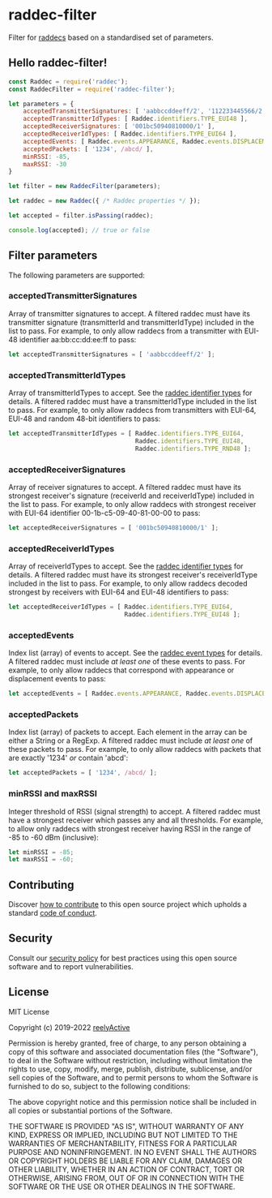 raddec-filter
=============

Filter for [raddecs](https://github.com/reelyactive/raddec/) based on a standardised set of parameters.


Hello raddec-filter!
--------------------

```javascript
const Raddec = require('raddec');
const RaddecFilter = require('raddec-filter');

let parameters = {
    acceptedTransmitterSignatures: [ 'aabbccddeeff/2', '112233445566/2' ],
    acceptedTransmitterIdTypes: [ Raddec.identifiers.TYPE_EUI48 ],
    acceptedReceiverSignatures: [ '001bc50940810000/1' ],
    acceptedReceiverIdTypes: [ Raddec.identifiers.TYPE_EUI64 ],
    acceptedEvents: [ Raddec.events.APPEARANCE, Raddec.events.DISPLACEMENT ],
    acceptedPackets: [ '1234', /abcd/ ],
    minRSSI: -85,
    maxRSSI: -30
}

let filter = new RaddecFilter(parameters);

let raddec = new Raddec({ /* Raddec properties */ });

let accepted = filter.isPassing(raddec);

console.log(accepted); // true or false
```


Filter parameters
-----------------

The following parameters are supported:

### acceptedTransmitterSignatures

Array of transmitter signatures to accept.  A filtered raddec must have its transmitter signature (transmitterId and transmitterIdType) included in the list to pass.  For example, to only allow raddecs from a transmitter with EUI-48 identifier aa:bb:cc:dd:ee:ff to pass:

```javascript
let acceptedTransmitterSignatures = [ 'aabbccddeeff/2' ];
```

### acceptedTransmitterIdTypes

Array of transmitterIdTypes to accept.  See the [raddec identifier types](https://github.com/reelyactive/raddec/#identifier-types) for details.  A filtered raddec must have a transmitterIdType included in the list to pass.  For example, to only allow raddecs from transmitters with EUI-64, EUI-48 and random 48-bit identifiers to pass:

```javascript
let acceptedTransmitterIdTypes = [ Raddec.identifiers.TYPE_EUI64,
                                   Raddec.identifiers.TYPE_EUI48,
                                   Raddec.identifiers.TYPE_RND48 ];
```

### acceptedReceiverSignatures

Array of receiver signatures to accept.  A filtered raddec must have its strongest receiver's signature (receiverId and receiverIdType) included in the list to pass.  For example, to only allow raddecs with strongest receiver with EUI-64 identifier 00-1b-c5-09-40-81-00-00 to pass:

```javascript
let acceptedReceiverSignatures = [ '001bc50940810000/1' ];
```

### acceptedReceiverIdTypes

Array of receiverIdTypes to accept.  See the [raddec identifier types](https://github.com/reelyactive/raddec/#identifier-types) for details.  A filtered raddec must have its strongest receiver's receiverIdType included in the list to pass.  For example, to only allow raddecs decoded strongest by receivers with EUI-64 and EUI-48 identifiers to pass:

```javascript
let acceptedReceiverIdTypes = [ Raddec.identifiers.TYPE_EUI64,
                                Raddec.identifiers.TYPE_EUI48 ];
```

### acceptedEvents

Index list (array) of events to accept.  See the [raddec event types](https://github.com/reelyactive/raddec/#event-types) for details.  A filtered raddec must include _at least one_ of these events to pass.  For example, to only allow raddecs that correspond with appearance or displacement events to pass:

```javascript
let acceptedEvents = [ Raddec.events.APPEARANCE, Raddec.events.DISPLACEMENT ];
```

### acceptedPackets

Index list (array) of packets to accept.  Each element in the array can be either a String or a RegExp.  A filtered raddec must include _at least one_ of these packets to pass.  For example, to only allow raddecs with packets that are exactly '1234' _or_ contain 'abcd':

```javascript
let acceptedPackets = [ '1234', /abcd/ ];
```

### minRSSI and maxRSSI

Integer threshold of RSSI (signal strength) to accept.  A filtered raddec must have a strongest receiver which passes any and all thresholds.  For example, to allow only raddecs with strongest receiver having RSSI in the range of -85 to -60 dBm (inclusive):

```javascript
let minRSSI = -85;
let maxRSSI = -60;
```


Contributing
------------

Discover [how to contribute](CONTRIBUTING.md) to this open source project which upholds a standard [code of conduct](CODE_OF_CONDUCT.md).


Security
--------

Consult our [security policy](SECURITY.md) for best practices using this open source software and to report vulnerabilities.


License
-------

MIT License

Copyright (c) 2019-2022 [reelyActive](https://www.reelyactive.com)

Permission is hereby granted, free of charge, to any person obtaining a copy of this software and associated documentation files (the "Software"), to deal in the Software without restriction, including without limitation the rights to use, copy, modify, merge, publish, distribute, sublicense, and/or sell copies of the Software, and to permit persons to whom the Software is furnished to do so, subject to the following conditions:

The above copyright notice and this permission notice shall be included in all copies or substantial portions of the Software.

THE SOFTWARE IS PROVIDED "AS IS", WITHOUT WARRANTY OF ANY KIND, EXPRESS OR 
IMPLIED, INCLUDING BUT NOT LIMITED TO THE WARRANTIES OF MERCHANTABILITY, 
FITNESS FOR A PARTICULAR PURPOSE AND NONINFRINGEMENT. IN NO EVENT SHALL THE 
AUTHORS OR COPYRIGHT HOLDERS BE LIABLE FOR ANY CLAIM, DAMAGES OR OTHER 
LIABILITY, WHETHER IN AN ACTION OF CONTRACT, TORT OR OTHERWISE, ARISING FROM, 
OUT OF OR IN CONNECTION WITH THE SOFTWARE OR THE USE OR OTHER DEALINGS IN 
THE SOFTWARE.
